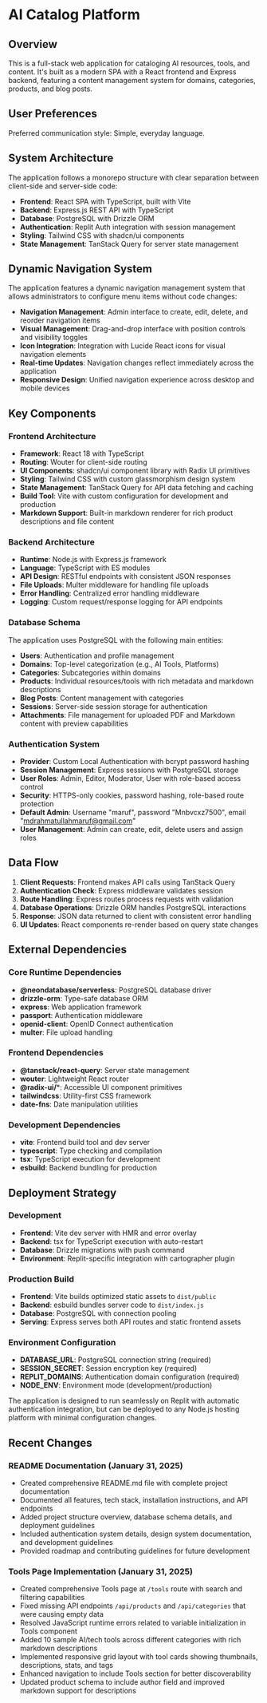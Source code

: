 # AI Catalog Platform

## Overview

This is a full-stack web application for cataloging AI resources, tools, and content. It's built as a modern SPA with a React frontend and Express backend, featuring a content management system for domains, categories, products, and blog posts.

## User Preferences

Preferred communication style: Simple, everyday language.

## System Architecture

The application follows a monorepo structure with clear separation between client-side and server-side code:

- **Frontend**: React SPA with TypeScript, built with Vite
- **Backend**: Express.js REST API with TypeScript
- **Database**: PostgreSQL with Drizzle ORM
- **Authentication**: Replit Auth integration with session management
- **Styling**: Tailwind CSS with shadcn/ui components
- **State Management**: TanStack Query for server state management

## Dynamic Navigation System
The application features a dynamic navigation management system that allows administrators to configure menu items without code changes:
- **Navigation Management**: Admin interface to create, edit, delete, and reorder navigation items
- **Visual Management**: Drag-and-drop interface with position controls and visibility toggles
- **Icon Integration**: Integration with Lucide React icons for visual navigation elements
- **Real-time Updates**: Navigation changes reflect immediately across the application
- **Responsive Design**: Unified navigation experience across desktop and mobile devices

## Key Components

### Frontend Architecture
- **Framework**: React 18 with TypeScript
- **Routing**: Wouter for client-side routing
- **UI Components**: shadcn/ui component library with Radix UI primitives
- **Styling**: Tailwind CSS with custom glassmorphism design system
- **State Management**: TanStack Query for API data fetching and caching
- **Build Tool**: Vite with custom configuration for development and production
- **Markdown Support**: Built-in markdown renderer for rich product descriptions and file content

### Backend Architecture
- **Runtime**: Node.js with Express.js framework
- **Language**: TypeScript with ES modules
- **API Design**: RESTful endpoints with consistent JSON responses
- **File Uploads**: Multer middleware for handling file uploads
- **Error Handling**: Centralized error handling middleware
- **Logging**: Custom request/response logging for API endpoints

### Database Schema
The application uses PostgreSQL with the following main entities:
- **Users**: Authentication and profile management
- **Domains**: Top-level categorization (e.g., AI Tools, Platforms)
- **Categories**: Subcategories within domains
- **Products**: Individual resources/tools with rich metadata and markdown descriptions
- **Blog Posts**: Content management with categories
- **Sessions**: Server-side session storage for authentication
- **Attachments**: File management for uploaded PDF and Markdown content with preview capabilities

### Authentication System
- **Provider**: Custom Local Authentication with bcrypt password hashing
- **Session Management**: Express sessions with PostgreSQL storage
- **User Roles**: Admin, Editor, Moderator, User with role-based access control
- **Security**: HTTPS-only cookies, password hashing, role-based route protection
- **Default Admin**: Username "maruf", password "Mnbvcxz7500", email "mdrahmatullahmaruf@gmail.com"
- **User Management**: Admin can create, edit, delete users and assign roles

## Data Flow

1. **Client Requests**: Frontend makes API calls using TanStack Query
2. **Authentication Check**: Express middleware validates session
3. **Route Handling**: Express routes process requests with validation
4. **Database Operations**: Drizzle ORM handles PostgreSQL interactions
5. **Response**: JSON data returned to client with consistent error handling
6. **UI Updates**: React components re-render based on query state changes

## External Dependencies

### Core Runtime Dependencies
- **@neondatabase/serverless**: PostgreSQL database driver
- **drizzle-orm**: Type-safe database ORM
- **express**: Web application framework
- **passport**: Authentication middleware
- **openid-client**: OpenID Connect authentication
- **multer**: File upload handling

### Frontend Dependencies
- **@tanstack/react-query**: Server state management
- **wouter**: Lightweight React router
- **@radix-ui/***: Accessible UI component primitives
- **tailwindcss**: Utility-first CSS framework
- **date-fns**: Date manipulation utilities

### Development Dependencies
- **vite**: Frontend build tool and dev server
- **typescript**: Type checking and compilation
- **tsx**: TypeScript execution for development
- **esbuild**: Backend bundling for production

## Deployment Strategy

### Development
- **Frontend**: Vite dev server with HMR and error overlay
- **Backend**: tsx for TypeScript execution with auto-restart
- **Database**: Drizzle migrations with push command
- **Environment**: Replit-specific integration with cartographer plugin

### Production Build
- **Frontend**: Vite builds optimized static assets to `dist/public`
- **Backend**: esbuild bundles server code to `dist/index.js`
- **Database**: PostgreSQL with connection pooling
- **Serving**: Express serves both API routes and static frontend assets

### Environment Configuration
- **DATABASE_URL**: PostgreSQL connection string (required)
- **SESSION_SECRET**: Session encryption key (required)
- **REPLIT_DOMAINS**: Authentication domain configuration (required)
- **NODE_ENV**: Environment mode (development/production)

The application is designed to run seamlessly on Replit with automatic authentication integration, but can be deployed to any Node.js hosting platform with minimal configuration changes.

## Recent Changes

### README Documentation (January 31, 2025)
- Created comprehensive README.md file with complete project documentation
- Documented all features, tech stack, installation instructions, and API endpoints
- Added project structure overview, database schema details, and deployment guidelines
- Included authentication system details, design system documentation, and development guidelines
- Provided roadmap and contributing guidelines for future development

### Tools Page Implementation (January 31, 2025)
- Created comprehensive Tools page at `/tools` route with search and filtering capabilities
- Fixed missing API endpoints `/api/products` and `/api/categories` that were causing empty data
- Resolved JavaScript runtime errors related to variable initialization in Tools component
- Added 10 sample AI/tech tools across different categories with rich markdown descriptions
- Implemented responsive grid layout with tool cards showing thumbnails, descriptions, stats, and tags
- Enhanced navigation to include Tools section for better discoverability
- Updated product schema to include author field and improved markdown support for descriptions